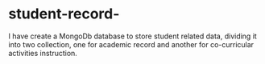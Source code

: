 # student-record-
I have create a MongoDb database to store student related data, dividing  it into two collection, one for academic record and another for co-curricular activities instruction.
